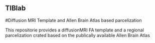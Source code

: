 ## TIBlab
#Diffusion MRI Template and Allen Brain Atlas based parcelization

This repositorie provides a diffusionMRI FA template and a regional parcelization crated based on the publically available Allen Brain Atlas
